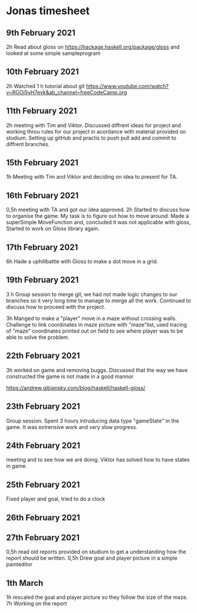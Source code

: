 # Jonas timesheet

## 9th February 2021 
2h Read about gloss on https://hackage.haskell.org/package/gloss and looked at some simple sampleprogram

## 10th February 2021 
2h Watched 1 h tutorial about git 
https://www.youtube.com/watch?v=RGOj5yH7evk&ab_channel=freeCodeCamp.org

## 11th February 2021    
2h meeting with Tim and Viktor. Discussed diffrent ideas for project and working throu rules for our project in acordance with material provided on studium.
Setting up gitHub and practis to push pull add and commit to diffrent branches.

## 15th February 2021
1h Meeting with Tim and Viktor and deciding on idea to present for TA.  

## 16th February 2021
0,5h meeting with TA and got our idea approved.
2h Started to discuss how to organise the game. My task is to figure out how to move around. Made a superSimple MoveFunction and, concluded it was not applicable with gloss, Started to work on Gloss library again. 

## 17th February 2021
6h Hade a uphillbattle with Gloss to make a dot move in a grid.  

## 19th February 2021
3 h Group session to merge git, we had not made logic changes to our branches so it very long time to manage to merge all the work. Continued to discuss how to proceed with the project.

3h Manged to make a "player" move in a maze without crossing walls. Challenge to link coordinates in maze picture with "maze"list, used tracing of "maze" coordinates printed out on field to see where player was to be able to solve the problem.   

## 22th February 2021
3h worked on game and removing buggs. Discussed that the way we have constructed the game is not made in a good mannor 

https://andrew.gibiansky.com/blog/haskell/haskell-gloss/
   
## 23th February 2021
Group session. Spent 3 hours intruducing data type "gameState" in the game. It was extrensive work and very slow progress.  

## 24th February 2021
meeting and to see how we are doing. Viktor has solved how to have states in game.
## 25th February 2021
Fixed player and goal, tried to do a clock

## 26th February 2021


## 27th February 2021
0,5h read old reports provided on studium to get a understanding how the report should be written. 
0,5h Drew goal and player picture in a simple painteditor 

## 1th March
1h rescaled the goal and player picture so they follow the size of the maze.
7h Working on the report



